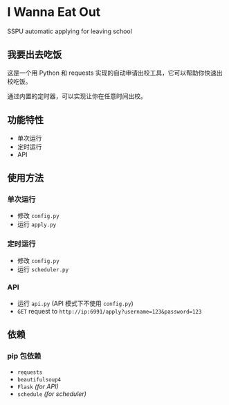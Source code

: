 # I Wanna Eat Out

SSPU automatic applying for leaving school

## 我要出去吃饭

这是一个用 Python 和 requests 实现的自动申请出校工具，它可以帮助你快速出校吃饭。

通过内置的定时器，可以实现让你在任意时间出校。

## 功能特性

* 单次运行
* 定时运行
* API

## 使用方法

### 单次运行

* 修改 `config.py`
* 运行 `apply.py`

### 定时运行

* 修改 `config.py`
* 运行 `scheduler.py`

### API

* 运行 `api.py` (API 模式下不使用 `config.py`)
* `GET` request to `http://ip:6991/apply?username=123&password=123`

## 依赖

### pip 包依赖

* `requests`
* `beautifulsoup4`
* `Flask` _(for API)_
* `schedule` _(for scheduler)_
